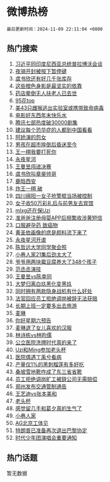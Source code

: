 # 微博热榜

`最后更新时间：2024-11-09 22:11:04 +0800`

## 热门搜索

1. [习近平同印度尼西亚总统普拉博沃会谈](https://m.weibo.cn/search?containerid=100103type%3D1%26t%3D10%26q%3D%23%E4%B9%A0%E8%BF%91%E5%B9%B3%E5%90%8C%E5%8D%B0%E5%BA%A6%E5%B0%BC%E8%A5%BF%E4%BA%9A%E6%80%BB%E7%BB%9F%E6%99%AE%E6%8B%89%E5%8D%9A%E6%B2%83%E4%BC%9A%E8%B0%88%23&stream_entry_id=51&isnewpage=1&extparam=seat%3D1%26cate%3D10103%26pos%3D0%26filter_type%3Drealtimehot%26stream_entry_id%3D51%26c_type%3D51%26dgr%3D0%26q%3D%2523%25E4%25B9%25A0%25E8%25BF%2591%25E5%25B9%25B3%25E5%2590%258C%25E5%258D%25B0%25E5%25BA%25A6%25E5%25B0%25BC%25E8%25A5%25BF%25E4%25BA%259A%25E6%2580%25BB%25E7%25BB%259F%25E6%2599%25AE%25E6%258B%2589%25E5%258D%259A%25E6%25B2%2583%25E4%25BC%259A%25E8%25B0%2588%2523%26display_time%3D1731161463%26pre_seqid%3D1731161463562063720776)
1. [夜骑开封被按下暂停键](https://m.weibo.cn/search?containerid=100103type%3D1%26t%3D10%26q%3D%23%E5%A4%9C%E9%AA%91%E5%BC%80%E5%B0%81%E8%A2%AB%E6%8C%89%E4%B8%8B%E6%9A%82%E5%81%9C%E9%94%AE%23&stream_entry_id=31&isnewpage=1&extparam=seat%3D1%26realpos%3D1%26filter_type%3Drealtimehot%26flag%3D1%26lcate%3D5001%26c_type%3D31%26cate%3D5001%26q%3D%2523%25E5%25A4%259C%25E9%25AA%2591%25E5%25BC%2580%25E5%25B0%2581%25E8%25A2%25AB%25E6%258C%2589%25E4%25B8%258B%25E6%259A%2582%25E5%2581%259C%25E9%2594%25AE%2523%26stream_entry_id%3D31%26band_rank%3D1%26dgr%3D0%26pos%3D0%26display_time%3D1731161463%26pre_seqid%3D1731161463562063720776)
1. [虞书欣还有好几千张库存](https://m.weibo.cn/search?containerid=100103type%3D1%26t%3D10%26q%3D%23%E8%99%9E%E4%B9%A6%E6%AC%A3%E8%BF%98%E6%9C%89%E5%A5%BD%E5%87%A0%E5%8D%83%E5%BC%A0%E5%BA%93%E5%AD%98%23&stream_entry_id=31&isnewpage=1&extparam=seat%3D1%26realpos%3D2%26filter_type%3Drealtimehot%26flag%3D1%26lcate%3D5001%26c_type%3D31%26cate%3D5001%26q%3D%2523%25E8%2599%259E%25E4%25B9%25A6%25E6%25AC%25A3%25E8%25BF%2598%25E6%259C%2589%25E5%25A5%25BD%25E5%2587%25A0%25E5%258D%2583%25E5%25BC%25A0%25E5%25BA%2593%25E5%25AD%2598%2523%26stream_entry_id%3D31%26band_rank%3D2%26dgr%3D0%26pos%3D1%26display_time%3D1731161463%26pre_seqid%3D1731161463562063720776)
1. [这些橙色身影是最坚实的依靠](https://m.weibo.cn/search?containerid=100103type%3D1%26t%3D10%26q%3D%23%E8%BF%99%E4%BA%9B%E6%A9%99%E8%89%B2%E8%BA%AB%E5%BD%B1%E6%98%AF%E6%9C%80%E5%9D%9A%E5%AE%9E%E7%9A%84%E4%BE%9D%E9%9D%A0%23&stream_entry_id=31&isnewpage=1&extparam=seat%3D1%26realpos%3D3%26filter_type%3Drealtimehot%26flag%3D32768%26lcate%3D5001%26c_type%3D31%26cate%3D5001%26q%3D%2523%25E8%25BF%2599%25E4%25BA%259B%25E6%25A9%2599%25E8%2589%25B2%25E8%25BA%25AB%25E5%25BD%25B1%25E6%2598%25AF%25E6%259C%2580%25E5%259D%259A%25E5%25AE%259E%25E7%259A%2584%25E4%25BE%259D%25E9%259D%25A0%2523%26stream_entry_id%3D31%26band_rank%3D3%26dgr%3D0%26pos%3D2%26display_time%3D1731161463%26pre_seqid%3D1731161463562063720776)
1. [药店晕倒无人扶老人已去世](https://m.weibo.cn/search?containerid=100103type%3D1%26t%3D10%26q%3D%23%E8%8D%AF%E5%BA%97%E6%99%95%E5%80%92%E6%97%A0%E4%BA%BA%E6%89%B6%E8%80%81%E4%BA%BA%E5%B7%B2%E5%8E%BB%E4%B8%96%23&stream_entry_id=31&isnewpage=1&extparam=seat%3D1%26realpos%3D4%26filter_type%3Drealtimehot%26flag%3D2%26lcate%3D5001%26c_type%3D31%26cate%3D5001%26q%3D%2523%25E8%258D%25AF%25E5%25BA%2597%25E6%2599%2595%25E5%2580%2592%25E6%2597%25A0%25E4%25BA%25BA%25E6%2589%25B6%25E8%2580%2581%25E4%25BA%25BA%25E5%25B7%25B2%25E5%258E%25BB%25E4%25B8%2596%2523%26stream_entry_id%3D31%26band_rank%3D4%26dgr%3D0%26pos%3D3%26display_time%3D1731161463%26pre_seqid%3D1731161463562063720776)
1. [95花top](https://m.weibo.cn/search?containerid=100103type%3D1%26t%3D10%26q%3D95%E8%8A%B1top&stream_entry_id=31&isnewpage=1&extparam=seat%3D1%26realpos%3D5%26filter_type%3Drealtimehot%26flag%3D1%26lcate%3D5001%26c_type%3D31%26cate%3D5001%26q%3D95%25E8%258A%25B1top%26stream_entry_id%3D31%26band_rank%3D5%26dgr%3D0%26pos%3D4%26display_time%3D1731161463%26pre_seqid%3D1731161463562063720776)
1. [美43只雌猴逃出实验室或携带致命病毒](https://m.weibo.cn/search?containerid=100103type%3D1%26t%3D10%26q%3D%23%E7%BE%8E43%E5%8F%AA%E9%9B%8C%E7%8C%B4%E9%80%83%E5%87%BA%E5%AE%9E%E9%AA%8C%E5%AE%A4%E6%88%96%E6%90%BA%E5%B8%A6%E8%87%B4%E5%91%BD%E7%97%85%E6%AF%92%23&stream_entry_id=31&isnewpage=1&extparam=seat%3D1%26realpos%3D6%26filter_type%3Drealtimehot%26flag%3D2%26lcate%3D5001%26c_type%3D31%26cate%3D5001%26q%3D%2523%25E7%25BE%258E43%25E5%258F%25AA%25E9%259B%258C%25E7%258C%25B4%25E9%2580%2583%25E5%2587%25BA%25E5%25AE%259E%25E9%25AA%258C%25E5%25AE%25A4%25E6%2588%2596%25E6%2590%25BA%25E5%25B8%25A6%25E8%2587%25B4%25E5%2591%25BD%25E7%2597%2585%25E6%25AF%2592%2523%26stream_entry_id%3D31%26band_rank%3D6%26dgr%3D0%26pos%3D5%26display_time%3D1731161463%26pre_seqid%3D1731161463562063720776)
1. [电影好东西年末快乐水](https://m.weibo.cn/search?containerid=100103type%3D1%26t%3D10%26q%3D%23%E7%94%B5%E5%BD%B1%E5%A5%BD%E4%B8%9C%E8%A5%BF%E5%B9%B4%E6%9C%AB%E5%BF%AB%E4%B9%90%E6%B0%B4%23&stream_entry_id=31&isnewpage=1&extparam=seat%3D1%26adid%3D263360%26pos%3D6%26filter_type%3Drealtimehot%26c_type%3D31%26cate%3D5001%26topic_ad%3D1%26is_ad_pos%3D1%26q%3D%2523%25E7%2594%25B5%25E5%25BD%25B1%25E5%25A5%25BD%25E4%25B8%259C%25E8%25A5%25BF%25E5%25B9%25B4%25E6%259C%25AB%25E5%25BF%25AB%25E4%25B9%2590%25E6%25B0%25B4%2523%26stream_entry_id%3D31%26band_rank%3D7%26dgr%3D0%26lcate%3D5001%26display_time%3D1731161463%26pre_seqid%3D1731161463562063720776)
1. [腾讯七部热度破30000剧集](https://m.weibo.cn/search?containerid=100103type%3D1%26t%3D10%26q%3D%23%E8%85%BE%E8%AE%AF%E4%B8%83%E9%83%A8%E7%83%AD%E5%BA%A6%E7%A0%B430000%E5%89%A7%E9%9B%86%23&stream_entry_id=31&isnewpage=1&extparam=seat%3D1%26realpos%3D7%26filter_type%3Drealtimehot%26flag%3D1%26lcate%3D5001%26c_type%3D31%26cate%3D5001%26q%3D%2523%25E8%2585%25BE%25E8%25AE%25AF%25E4%25B8%2583%25E9%2583%25A8%25E7%2583%25AD%25E5%25BA%25A6%25E7%25A0%25B430000%25E5%2589%25A7%25E9%259B%2586%2523%26stream_entry_id%3D31%26band_rank%3D7%26dgr%3D0%26pos%3D7%26display_time%3D1731161463%26pre_seqid%3D1731161463562063720776)
1. [建议每个恐华症的人都到中国看看](https://m.weibo.cn/search?containerid=100103type%3D1%26t%3D10%26q%3D%23%E5%BB%BA%E8%AE%AE%E6%AF%8F%E4%B8%AA%E6%81%90%E5%8D%8E%E7%97%87%E7%9A%84%E4%BA%BA%E9%83%BD%E5%88%B0%E4%B8%AD%E5%9B%BD%E7%9C%8B%E7%9C%8B%23&stream_entry_id=31&isnewpage=1&extparam=seat%3D1%26realpos%3D8%26filter_type%3Drealtimehot%26flag%3D1%26lcate%3D5001%26c_type%3D31%26cate%3D5001%26q%3D%2523%25E5%25BB%25BA%25E8%25AE%25AE%25E6%25AF%258F%25E4%25B8%25AA%25E6%2581%2590%25E5%258D%258E%25E7%2597%2587%25E7%259A%2584%25E4%25BA%25BA%25E9%2583%25BD%25E5%2588%25B0%25E4%25B8%25AD%25E5%259B%25BD%25E7%259C%258B%25E7%259C%258B%2523%26stream_entry_id%3D31%26band_rank%3D8%26dgr%3D0%26pos%3D8%26display_time%3D1731161463%26pre_seqid%3D1731161463562063720776)
1. [阿娇演的怨女](https://m.weibo.cn/search?containerid=100103type%3D1%26t%3D10%26q%3D%23%E9%98%BF%E5%A8%87%E6%BC%94%E7%9A%84%E6%80%A8%E5%A5%B3%23&stream_entry_id=31&isnewpage=1&extparam=seat%3D1%26realpos%3D9%26filter_type%3Drealtimehot%26flag%3D1%26lcate%3D5001%26c_type%3D31%26cate%3D5001%26q%3D%2523%25E9%2598%25BF%25E5%25A8%2587%25E6%25BC%2594%25E7%259A%2584%25E6%2580%25A8%25E5%25A5%25B3%2523%26stream_entry_id%3D31%26band_rank%3D9%26dgr%3D0%26pos%3D9%26display_time%3D1731161463%26pre_seqid%3D1731161463562063720776)
1. [男孩在超市摔倒后昏迷至今](https://m.weibo.cn/search?containerid=100103type%3D1%26t%3D10%26q%3D%23%E7%94%B7%E5%AD%A9%E5%9C%A8%E8%B6%85%E5%B8%82%E6%91%94%E5%80%92%E5%90%8E%E6%98%8F%E8%BF%B7%E8%87%B3%E4%BB%8A%23&stream_entry_id=31&isnewpage=1&extparam=seat%3D1%26realpos%3D10%26filter_type%3Drealtimehot%26flag%3D1%26lcate%3D5001%26c_type%3D31%26cate%3D5001%26q%3D%2523%25E7%2594%25B7%25E5%25AD%25A9%25E5%259C%25A8%25E8%25B6%2585%25E5%25B8%2582%25E6%2591%2594%25E5%2580%2592%25E5%2590%258E%25E6%2598%258F%25E8%25BF%25B7%25E8%2587%25B3%25E4%25BB%258A%2523%26stream_entry_id%3D31%26band_rank%3D10%26dgr%3D0%26pos%3D10%26display_time%3D1731161463%26pre_seqid%3D1731161463562063720776)
1. [王一栩我要打死你](https://m.weibo.cn/search?containerid=100103type%3D1%26t%3D10%26q%3D%E7%8E%8B%E4%B8%80%E6%A0%A9%E6%88%91%E8%A6%81%E6%89%93%E6%AD%BB%E4%BD%A0&stream_entry_id=31&isnewpage=1&extparam=seat%3D1%26realpos%3D11%26filter_type%3Drealtimehot%26flag%3D0%26lcate%3D5001%26c_type%3D31%26cate%3D5001%26q%3D%25E7%258E%258B%25E4%25B8%2580%25E6%25A0%25A9%25E6%2588%2591%25E8%25A6%2581%25E6%2589%2593%25E6%25AD%25BB%25E4%25BD%25A0%26stream_entry_id%3D31%26band_rank%3D11%26dgr%3D0%26pos%3D11%26display_time%3D1731161463%26pre_seqid%3D1731161463562063720776)
1. [永夜星河](https://m.weibo.cn/search?containerid=100103type%3D1%26t%3D10%26q%3D%E6%B0%B8%E5%A4%9C%E6%98%9F%E6%B2%B3&stream_entry_id=31&isnewpage=1&extparam=seat%3D1%26realpos%3D12%26filter_type%3Drealtimehot%26flag%3D0%26lcate%3D5001%26c_type%3D31%26cate%3D5001%26q%3D%25E6%25B0%25B8%25E5%25A4%259C%25E6%2598%259F%25E6%25B2%25B3%26stream_entry_id%3D31%26band_rank%3D12%26dgr%3D0%26pos%3D12%26display_time%3D1731161463%26pre_seqid%3D1731161463562063720776)
1. [王曼昱闯进决赛](https://m.weibo.cn/search?containerid=100103type%3D1%26t%3D10%26q%3D%23%E7%8E%8B%E6%9B%BC%E6%98%B1%E9%97%AF%E8%BF%9B%E5%86%B3%E8%B5%9B%23&stream_entry_id=31&isnewpage=1&extparam=seat%3D1%26realpos%3D13%26filter_type%3Drealtimehot%26flag%3D1%26lcate%3D5001%26c_type%3D31%26cate%3D5001%26q%3D%2523%25E7%258E%258B%25E6%259B%25BC%25E6%2598%25B1%25E9%2597%25AF%25E8%25BF%259B%25E5%2586%25B3%25E8%25B5%259B%2523%26stream_entry_id%3D31%26band_rank%3D13%26dgr%3D0%26pos%3D13%26display_time%3D1731161463%26pre_seqid%3D1731161463562063720776)
1. [虞书欣叫章昊帅哥](https://m.weibo.cn/search?containerid=100103type%3D1%26t%3D10%26q%3D%23%E8%99%9E%E4%B9%A6%E6%AC%A3%E5%8F%AB%E7%AB%A0%E6%98%8A%E5%B8%85%E5%93%A5%23&stream_entry_id=31&isnewpage=1&extparam=seat%3D1%26realpos%3D14%26filter_type%3Drealtimehot%26flag%3D1%26lcate%3D5001%26c_type%3D31%26cate%3D5001%26q%3D%2523%25E8%2599%259E%25E4%25B9%25A6%25E6%25AC%25A3%25E5%258F%25AB%25E7%25AB%25A0%25E6%2598%258A%25E5%25B8%2585%25E5%2593%25A5%2523%26stream_entry_id%3D31%26band_rank%3D14%26dgr%3D0%26pos%3D14%26display_time%3D1731161463%26pre_seqid%3D1731161463562063720776)
1. [鹿晗西安](https://m.weibo.cn/search?containerid=100103type%3D1%26t%3D10%26q%3D%E9%B9%BF%E6%99%97%E8%A5%BF%E5%AE%89&stream_entry_id=31&isnewpage=1&extparam=seat%3D1%26realpos%3D15%26filter_type%3Drealtimehot%26flag%3D1%26lcate%3D5001%26c_type%3D31%26cate%3D5001%26q%3D%25E9%25B9%25BF%25E6%2599%2597%25E8%25A5%25BF%25E5%25AE%2589%26stream_entry_id%3D31%26band_rank%3D15%26dgr%3D0%26pos%3D15%26display_time%3D1731161463%26pre_seqid%3D1731161463562063720776)
1. [炸王一栩 破](https://m.weibo.cn/search?containerid=100103type%3D1%26t%3D10%26q%3D%E7%82%B8%E7%8E%8B%E4%B8%80%E6%A0%A9+%E7%A0%B4&stream_entry_id=31&isnewpage=1&extparam=seat%3D1%26realpos%3D16%26filter_type%3Drealtimehot%26flag%3D1%26lcate%3D5001%26c_type%3D31%26cate%3D5001%26q%3D%25E7%2582%25B8%25E7%258E%258B%25E4%25B8%2580%25E6%25A0%25A9%2520%25E7%25A0%25B4%26stream_entry_id%3D31%26band_rank%3D16%26dgr%3D0%26pos%3D16%26display_time%3D1731161463%26pre_seqid%3D1731161463562063720776)
1. [四川绵阳一女子抢警棍当场被控制](https://m.weibo.cn/search?containerid=100103type%3D1%26t%3D10%26q%3D%23%E5%9B%9B%E5%B7%9D%E7%BB%B5%E9%98%B3%E4%B8%80%E5%A5%B3%E5%AD%90%E6%8A%A2%E8%AD%A6%E6%A3%8D%E5%BD%93%E5%9C%BA%E8%A2%AB%E6%8E%A7%E5%88%B6%23&stream_entry_id=31&isnewpage=1&extparam=seat%3D1%26realpos%3D17%26filter_type%3Drealtimehot%26flag%3D0%26lcate%3D5001%26c_type%3D31%26cate%3D5001%26q%3D%2523%25E5%259B%259B%25E5%25B7%259D%25E7%25BB%25B5%25E9%2598%25B3%25E4%25B8%2580%25E5%25A5%25B3%25E5%25AD%2590%25E6%258A%25A2%25E8%25AD%25A6%25E6%25A3%258D%25E5%25BD%2593%25E5%259C%25BA%25E8%25A2%25AB%25E6%258E%25A7%25E5%2588%25B6%2523%26stream_entry_id%3D31%26band_rank%3D17%26dgr%3D0%26pos%3D17%26display_time%3D1731161463%26pre_seqid%3D1731161463562063720776)
1. [女子收50万彩礼后与前男友去宾馆](https://m.weibo.cn/search?containerid=100103type%3D1%26t%3D10%26q%3D%23%E5%A5%B3%E5%AD%90%E6%94%B650%E4%B8%87%E5%BD%A9%E7%A4%BC%E5%90%8E%E4%B8%8E%E5%89%8D%E7%94%B7%E5%8F%8B%E5%8E%BB%E5%AE%BE%E9%A6%86%23&stream_entry_id=31&isnewpage=1&extparam=seat%3D1%26realpos%3D18%26filter_type%3Drealtimehot%26flag%3D0%26lcate%3D5001%26c_type%3D31%26cate%3D5001%26q%3D%2523%25E5%25A5%25B3%25E5%25AD%2590%25E6%2594%25B650%25E4%25B8%2587%25E5%25BD%25A9%25E7%25A4%25BC%25E5%2590%258E%25E4%25B8%258E%25E5%2589%258D%25E7%2594%25B7%25E5%258F%258B%25E5%258E%25BB%25E5%25AE%25BE%25E9%25A6%2586%2523%26stream_entry_id%3D31%26band_rank%3D18%26dgr%3D0%26pos%3D18%26display_time%3D1731161463%26pre_seqid%3D1731161463562063720776)
1. [mlxg还在保Uzi](https://m.weibo.cn/search?containerid=100103type%3D1%26t%3D10%26q%3D%23mlxg%E8%BF%98%E5%9C%A8%E4%BF%9DUzi%23&stream_entry_id=31&isnewpage=1&extparam=seat%3D1%26realpos%3D19%26filter_type%3Drealtimehot%26flag%3D1%26lcate%3D5001%26c_type%3D31%26cate%3D5001%26q%3D%2523mlxg%25E8%25BF%2598%25E5%259C%25A8%25E4%25BF%259DUzi%2523%26stream_entry_id%3D31%26band_rank%3D19%26dgr%3D0%26pos%3D19%26display_time%3D1731161463%26pre_seqid%3D1731161463562063720776)
1. [准爸爸注册母婴APP后频繁收涉黄短信](https://m.weibo.cn/search?containerid=100103type%3D1%26t%3D10%26q%3D%23%E5%87%86%E7%88%B8%E7%88%B8%E6%B3%A8%E5%86%8C%E6%AF%8D%E5%A9%B4APP%E5%90%8E%E9%A2%91%E7%B9%81%E6%94%B6%E6%B6%89%E9%BB%84%E7%9F%AD%E4%BF%A1%23&stream_entry_id=31&isnewpage=1&extparam=seat%3D1%26realpos%3D20%26filter_type%3Drealtimehot%26flag%3D1%26lcate%3D5001%26c_type%3D31%26cate%3D5001%26q%3D%2523%25E5%2587%2586%25E7%2588%25B8%25E7%2588%25B8%25E6%25B3%25A8%25E5%2586%258C%25E6%25AF%258D%25E5%25A9%25B4APP%25E5%2590%258E%25E9%25A2%2591%25E7%25B9%2581%25E6%2594%25B6%25E6%25B6%2589%25E9%25BB%2584%25E7%259F%25AD%25E4%25BF%25A1%2523%26stream_entry_id%3D31%26band_rank%3D20%26dgr%3D0%26pos%3D20%26display_time%3D1731161463%26pre_seqid%3D1731161463562063720776)
1. [口服避孕药 致癌物](https://m.weibo.cn/search?containerid=100103type%3D1%26t%3D10%26q%3D%E5%8F%A3%E6%9C%8D%E9%81%BF%E5%AD%95%E8%8D%AF+%E8%87%B4%E7%99%8C%E7%89%A9&stream_entry_id=31&isnewpage=1&extparam=seat%3D1%26realpos%3D21%26filter_type%3Drealtimehot%26flag%3D1%26lcate%3D5001%26c_type%3D31%26cate%3D5001%26q%3D%25E5%258F%25A3%25E6%259C%258D%25E9%2581%25BF%25E5%25AD%2595%25E8%258D%25AF%2520%25E8%2587%25B4%25E7%2599%258C%25E7%2589%25A9%26stream_entry_id%3D31%26band_rank%3D21%26dgr%3D0%26pos%3D21%26display_time%3D1731161463%26pre_seqid%3D1731161463562063720776)
1. [黄圣依画像的痣是颜料流下来了](https://m.weibo.cn/search?containerid=100103type%3D1%26t%3D10%26q%3D%23%E9%BB%84%E5%9C%A3%E4%BE%9D%E7%94%BB%E5%83%8F%E7%9A%84%E7%97%A3%E6%98%AF%E9%A2%9C%E6%96%99%E6%B5%81%E4%B8%8B%E6%9D%A5%E4%BA%86%23&stream_entry_id=31&isnewpage=1&extparam=seat%3D1%26realpos%3D22%26filter_type%3Drealtimehot%26flag%3D2%26lcate%3D5001%26c_type%3D31%26cate%3D5001%26q%3D%2523%25E9%25BB%2584%25E5%259C%25A3%25E4%25BE%259D%25E7%2594%25BB%25E5%2583%258F%25E7%259A%2584%25E7%2597%25A3%25E6%2598%25AF%25E9%25A2%259C%25E6%2596%2599%25E6%25B5%2581%25E4%25B8%258B%25E6%259D%25A5%25E4%25BA%2586%2523%26stream_entry_id%3D31%26band_rank%3D22%26dgr%3D0%26pos%3D22%26display_time%3D1731161463%26pre_seqid%3D1731161463562063720776)
1. [永夜星河开虐](https://m.weibo.cn/search?containerid=100103type%3D1%26t%3D10%26q%3D%E6%B0%B8%E5%A4%9C%E6%98%9F%E6%B2%B3%E5%BC%80%E8%99%90&stream_entry_id=31&isnewpage=1&extparam=seat%3D1%26realpos%3D23%26filter_type%3Drealtimehot%26flag%3D0%26lcate%3D5001%26c_type%3D31%26cate%3D5001%26q%3D%25E6%25B0%25B8%25E5%25A4%259C%25E6%2598%259F%25E6%25B2%25B3%25E5%25BC%2580%25E8%2599%2590%26stream_entry_id%3D31%26band_rank%3D23%26dgr%3D0%26pos%3D23%26display_time%3D1731161463%26pre_seqid%3D1731161463562063720776)
1. [陈哲远大学同学聚会照](https://m.weibo.cn/search?containerid=100103type%3D1%26t%3D10%26q%3D%23%E9%99%88%E5%93%B2%E8%BF%9C%E5%A4%A7%E5%AD%A6%E5%90%8C%E5%AD%A6%E8%81%9A%E4%BC%9A%E7%85%A7%23&stream_entry_id=31&isnewpage=1&extparam=seat%3D1%26realpos%3D24%26filter_type%3Drealtimehot%26flag%3D0%26lcate%3D5001%26c_type%3D31%26cate%3D5001%26q%3D%2523%25E9%2599%2588%25E5%2593%25B2%25E8%25BF%259C%25E5%25A4%25A7%25E5%25AD%25A6%25E5%2590%258C%25E5%25AD%25A6%25E8%2581%259A%25E4%25BC%259A%25E7%2585%25A7%2523%26stream_entry_id%3D31%26band_rank%3D24%26dgr%3D0%26pos%3D24%26display_time%3D1731161463%26pre_seqid%3D1731161463562063720776)
1. [小巷人家21集后劲太大了](https://m.weibo.cn/search?containerid=100103type%3D1%26t%3D10%26q%3D%E5%B0%8F%E5%B7%B7%E4%BA%BA%E5%AE%B621%E9%9B%86%E5%90%8E%E5%8A%B2%E5%A4%AA%E5%A4%A7%E4%BA%86&stream_entry_id=31&isnewpage=1&extparam=seat%3D1%26realpos%3D25%26filter_type%3Drealtimehot%26flag%3D0%26lcate%3D5001%26c_type%3D31%26cate%3D5001%26q%3D%25E5%25B0%258F%25E5%25B7%25B7%25E4%25BA%25BA%25E5%25AE%25B621%25E9%259B%2586%25E5%2590%258E%25E5%258A%25B2%25E5%25A4%25AA%25E5%25A4%25A7%25E4%25BA%2586%26stream_entry_id%3D31%26band_rank%3D25%26dgr%3D0%26pos%3D25%26display_time%3D1731161463%26pre_seqid%3D1731161463562063720776)
1. [爷爷用两块霉豆腐养大了348个孩子](https://m.weibo.cn/search?containerid=100103type%3D1%26t%3D10%26q%3D%E7%88%B7%E7%88%B7%E7%94%A8%E4%B8%A4%E5%9D%97%E9%9C%89%E8%B1%86%E8%85%90%E5%85%BB%E5%A4%A7%E4%BA%86348%E4%B8%AA%E5%AD%A9%E5%AD%90&stream_entry_id=31&isnewpage=1&extparam=seat%3D1%26realpos%3D26%26filter_type%3Drealtimehot%26flag%3D1%26lcate%3D5001%26c_type%3D31%26cate%3D5001%26q%3D%25E7%2588%25B7%25E7%2588%25B7%25E7%2594%25A8%25E4%25B8%25A4%25E5%259D%2597%25E9%259C%2589%25E8%25B1%2586%25E8%2585%2590%25E5%2585%25BB%25E5%25A4%25A7%25E4%25BA%2586348%25E4%25B8%25AA%25E5%25AD%25A9%25E5%25AD%2590%26stream_entry_id%3D31%26band_rank%3D26%26dgr%3D0%26pos%3D26%26display_time%3D1731161463%26pre_seqid%3D1731161463562063720776)
1. [范丞丞演技](https://m.weibo.cn/search?containerid=100103type%3D1%26t%3D10%26q%3D%23%E8%8C%83%E4%B8%9E%E4%B8%9E%E6%BC%94%E6%8A%80%23&stream_entry_id=31&isnewpage=1&extparam=seat%3D1%26realpos%3D27%26filter_type%3Drealtimehot%26flag%3D1%26lcate%3D5001%26c_type%3D31%26cate%3D5001%26q%3D%2523%25E8%258C%2583%25E4%25B8%259E%25E4%25B8%259E%25E6%25BC%2594%25E6%258A%2580%2523%26stream_entry_id%3D31%26band_rank%3D27%26dgr%3D0%26pos%3D27%26display_time%3D1731161463%26pre_seqid%3D1731161463562063720776)
1. [王曼昱vs陈幸同](https://m.weibo.cn/search?containerid=100103type%3D1%26t%3D10%26q%3D%23%E7%8E%8B%E6%9B%BC%E6%98%B1vs%E9%99%88%E5%B9%B8%E5%90%8C%23&stream_entry_id=31&isnewpage=1&extparam=seat%3D1%26realpos%3D28%26filter_type%3Drealtimehot%26flag%3D0%26lcate%3D5001%26c_type%3D31%26cate%3D5001%26q%3D%2523%25E7%258E%258B%25E6%259B%25BC%25E6%2598%25B1vs%25E9%2599%2588%25E5%25B9%25B8%25E5%2590%258C%2523%26stream_entry_id%3D31%26band_rank%3D28%26dgr%3D0%26pos%3D28%26display_time%3D1731161463%26pre_seqid%3D1731161463562063720776)
1. [大梦归离白玖黑化变黑玖](https://m.weibo.cn/search?containerid=100103type%3D1%26t%3D10%26q%3D%E5%A4%A7%E6%A2%A6%E5%BD%92%E7%A6%BB%E7%99%BD%E7%8E%96%E9%BB%91%E5%8C%96%E5%8F%98%E9%BB%91%E7%8E%96&stream_entry_id=31&isnewpage=1&extparam=seat%3D1%26realpos%3D29%26filter_type%3Drealtimehot%26flag%3D1%26lcate%3D5001%26c_type%3D31%26cate%3D5001%26q%3D%25E5%25A4%25A7%25E6%25A2%25A6%25E5%25BD%2592%25E7%25A6%25BB%25E7%2599%25BD%25E7%258E%2596%25E9%25BB%2591%25E5%258C%2596%25E5%258F%2598%25E9%25BB%2591%25E7%258E%2596%26stream_entry_id%3D31%26band_rank%3D29%26dgr%3D0%26pos%3D29%26display_time%3D1731161463%26pre_seqid%3D1731161463562063720776)
1. [同时拥有两款隐身战机有什么好处](https://m.weibo.cn/search?containerid=100103type%3D1%26t%3D10%26q%3D%23%E5%90%8C%E6%97%B6%E6%8B%A5%E6%9C%89%E4%B8%A4%E6%AC%BE%E9%9A%90%E8%BA%AB%E6%88%98%E6%9C%BA%E6%9C%89%E4%BB%80%E4%B9%88%E5%A5%BD%E5%A4%84%23&stream_entry_id=31&isnewpage=1&extparam=seat%3D1%26realpos%3D30%26filter_type%3Drealtimehot%26flag%3D1%26lcate%3D5001%26c_type%3D31%26cate%3D5001%26q%3D%2523%25E5%2590%258C%25E6%2597%25B6%25E6%258B%25A5%25E6%259C%2589%25E4%25B8%25A4%25E6%25AC%25BE%25E9%259A%2590%25E8%25BA%25AB%25E6%2588%2598%25E6%259C%25BA%25E6%259C%2589%25E4%25BB%2580%25E4%25B9%2588%25E5%25A5%25BD%25E5%25A4%2584%2523%26stream_entry_id%3D31%26band_rank%3D30%26dgr%3D0%26pos%3D30%26display_time%3D1731161463%26pre_seqid%3D1731161463562063720776)
1. [法官回应员工拒绝调岗被辞无法获赔](https://m.weibo.cn/search?containerid=100103type%3D1%26t%3D10%26q%3D%23%E6%B3%95%E5%AE%98%E5%9B%9E%E5%BA%94%E5%91%98%E5%B7%A5%E6%8B%92%E7%BB%9D%E8%B0%83%E5%B2%97%E8%A2%AB%E8%BE%9E%E6%97%A0%E6%B3%95%E8%8E%B7%E8%B5%94%23&stream_entry_id=31&isnewpage=1&extparam=seat%3D1%26realpos%3D31%26filter_type%3Drealtimehot%26flag%3D1%26lcate%3D5001%26c_type%3D31%26cate%3D5001%26q%3D%2523%25E6%25B3%2595%25E5%25AE%2598%25E5%259B%259E%25E5%25BA%2594%25E5%2591%2598%25E5%25B7%25A5%25E6%258B%2592%25E7%25BB%259D%25E8%25B0%2583%25E5%25B2%2597%25E8%25A2%25AB%25E8%25BE%259E%25E6%2597%25A0%25E6%25B3%2595%25E8%258E%25B7%25E8%25B5%2594%2523%26stream_entry_id%3D31%26band_rank%3D31%26dgr%3D0%26pos%3D31%26display_time%3D1731161463%26pre_seqid%3D1731161463562063720776)
1. [长期上班一定要多出去旅游](https://m.weibo.cn/search?containerid=100103type%3D1%26t%3D10%26q%3D%23%E9%95%BF%E6%9C%9F%E4%B8%8A%E7%8F%AD%E4%B8%80%E5%AE%9A%E8%A6%81%E5%A4%9A%E5%87%BA%E5%8E%BB%E6%97%85%E6%B8%B8%23&stream_entry_id=31&isnewpage=1&extparam=seat%3D1%26realpos%3D32%26filter_type%3Drealtimehot%26flag%3D1%26lcate%3D5001%26c_type%3D31%26cate%3D5001%26q%3D%2523%25E9%2595%25BF%25E6%259C%259F%25E4%25B8%258A%25E7%258F%25AD%25E4%25B8%2580%25E5%25AE%259A%25E8%25A6%2581%25E5%25A4%259A%25E5%2587%25BA%25E5%258E%25BB%25E6%2597%2585%25E6%25B8%25B8%2523%26stream_entry_id%3D31%26band_rank%3D32%26dgr%3D0%26pos%3D32%26display_time%3D1731161463%26pre_seqid%3D1731161463562063720776)
1. [麦琳](https://m.weibo.cn/search?containerid=100103type%3D1%26t%3D10%26q%3D%E9%BA%A6%E7%90%B3&stream_entry_id=31&isnewpage=1&extparam=seat%3D1%26realpos%3D33%26filter_type%3Drealtimehot%26flag%3D1%26lcate%3D5001%26c_type%3D31%26cate%3D5001%26q%3D%25E9%25BA%25A6%25E7%2590%25B3%26stream_entry_id%3D31%26band_rank%3D33%26dgr%3D0%26pos%3D33%26display_time%3D1731161463%26pre_seqid%3D1731161463562063720776)
1. [你好星期六预告](https://m.weibo.cn/search?containerid=100103type%3D1%26t%3D10%26q%3D%E4%BD%A0%E5%A5%BD%E6%98%9F%E6%9C%9F%E5%85%AD%E9%A2%84%E5%91%8A&stream_entry_id=31&isnewpage=1&extparam=seat%3D1%26realpos%3D34%26filter_type%3Drealtimehot%26flag%3D1%26lcate%3D5001%26c_type%3D31%26cate%3D5001%26q%3D%25E4%25BD%25A0%25E5%25A5%25BD%25E6%2598%259F%25E6%259C%259F%25E5%2585%25AD%25E9%25A2%2584%25E5%2591%258A%26stream_entry_id%3D31%26band_rank%3D34%26dgr%3D0%26pos%3D34%26display_time%3D1731161463%26pre_seqid%3D1731161463562063720776)
1. [麦琳退了女儿喜欢的汉服](https://m.weibo.cn/search?containerid=100103type%3D1%26t%3D10%26q%3D%23%E9%BA%A6%E7%90%B3%E9%80%80%E4%BA%86%E5%A5%B3%E5%84%BF%E5%96%9C%E6%AC%A2%E7%9A%84%E6%B1%89%E6%9C%8D%23&stream_entry_id=31&isnewpage=1&extparam=seat%3D1%26realpos%3D35%26filter_type%3Drealtimehot%26flag%3D0%26lcate%3D5001%26c_type%3D31%26cate%3D5001%26q%3D%2523%25E9%25BA%25A6%25E7%2590%25B3%25E9%2580%2580%25E4%25BA%2586%25E5%25A5%25B3%25E5%2584%25BF%25E5%2596%259C%25E6%25AC%25A2%25E7%259A%2584%25E6%25B1%2589%25E6%259C%258D%2523%26stream_entry_id%3D31%26band_rank%3D35%26dgr%3D0%26pos%3D35%26display_time%3D1731161463%26pre_seqid%3D1731161463562063720776)
1. [林诗栋vs林昀儒](https://m.weibo.cn/search?containerid=100103type%3D1%26t%3D10%26q%3D%23%E6%9E%97%E8%AF%97%E6%A0%8Bvs%E6%9E%97%E6%98%80%E5%84%92%23&stream_entry_id=31&isnewpage=1&extparam=seat%3D1%26realpos%3D36%26filter_type%3Drealtimehot%26flag%3D1%26lcate%3D5001%26c_type%3D31%26cate%3D5001%26q%3D%2523%25E6%259E%2597%25E8%25AF%2597%25E6%25A0%258Bvs%25E6%259E%2597%25E6%2598%2580%25E5%2584%2592%2523%26stream_entry_id%3D31%26band_rank%3D36%26dgr%3D0%26pos%3D36%26display_time%3D1731161463%26pre_seqid%3D1731161463562063720776)
1. [公立医院洗牌时代真的来了](https://m.weibo.cn/search?containerid=100103type%3D1%26t%3D10%26q%3D%23%E5%85%AC%E7%AB%8B%E5%8C%BB%E9%99%A2%E6%B4%97%E7%89%8C%E6%97%B6%E4%BB%A3%E7%9C%9F%E7%9A%84%E6%9D%A5%E4%BA%86%23&stream_entry_id=31&isnewpage=1&extparam=seat%3D1%26realpos%3D37%26filter_type%3Drealtimehot%26flag%3D1%26lcate%3D5001%26c_type%3D31%26cate%3D5001%26q%3D%2523%25E5%2585%25AC%25E7%25AB%258B%25E5%258C%25BB%25E9%2599%25A2%25E6%25B4%2597%25E7%2589%258C%25E6%2597%25B6%25E4%25BB%25A3%25E7%259C%259F%25E7%259A%2584%25E6%259D%25A5%25E4%25BA%2586%2523%26stream_entry_id%3D31%26band_rank%3D37%26dgr%3D0%26pos%3D37%26display_time%3D1731161463%26pre_seqid%3D1731161463562063720776)
1. [Uzi和Ming参加老头杯](https://m.weibo.cn/search?containerid=100103type%3D1%26t%3D10%26q%3D%23Uzi%E5%92%8CMing%E5%8F%82%E5%8A%A0%E8%80%81%E5%A4%B4%E6%9D%AF%23&stream_entry_id=31&isnewpage=1&extparam=seat%3D1%26realpos%3D38%26filter_type%3Drealtimehot%26flag%3D1%26lcate%3D5001%26c_type%3D31%26cate%3D5001%26q%3D%2523Uzi%25E5%2592%258CMing%25E5%258F%2582%25E5%258A%25A0%25E8%2580%2581%25E5%25A4%25B4%25E6%259D%25AF%2523%26stream_entry_id%3D31%26band_rank%3D38%26dgr%3D0%26pos%3D38%26display_time%3D1731161463%26pre_seqid%3D1731161463562063720776)
1. [医院偶遇丁禹兮看病](https://m.weibo.cn/search?containerid=100103type%3D1%26t%3D10%26q%3D%23%E5%8C%BB%E9%99%A2%E5%81%B6%E9%81%87%E4%B8%81%E7%A6%B9%E5%85%AE%E7%9C%8B%E7%97%85%23&stream_entry_id=31&isnewpage=1&extparam=seat%3D1%26realpos%3D39%26filter_type%3Drealtimehot%26flag%3D0%26lcate%3D5001%26c_type%3D31%26cate%3D5001%26q%3D%2523%25E5%258C%25BB%25E9%2599%25A2%25E5%2581%25B6%25E9%2581%2587%25E4%25B8%2581%25E7%25A6%25B9%25E5%2585%25AE%25E7%259C%258B%25E7%2597%2585%2523%26stream_entry_id%3D31%26band_rank%3D39%26dgr%3D0%26pos%3D39%26display_time%3D1731161463%26pre_seqid%3D1731161463562063720776)
1. [产量仅1%的黑刺榴莲有多好吃](https://m.weibo.cn/search?containerid=100103type%3D1%26t%3D10%26q%3D%23%E4%BA%A7%E9%87%8F%E4%BB%851%25%E7%9A%84%E9%BB%91%E5%88%BA%E6%A6%B4%E8%8E%B2%E6%9C%89%E5%A4%9A%E5%A5%BD%E5%90%83%23&stream_entry_id=31&isnewpage=1&extparam=seat%3D1%26realpos%3D40%26filter_type%3Drealtimehot%26flag%3D1%26lcate%3D5001%26c_type%3D31%26cate%3D5001%26q%3D%2523%25E4%25BA%25A7%25E9%2587%258F%25E4%25BB%25851%2525%25E7%259A%2584%25E9%25BB%2591%25E5%2588%25BA%25E6%25A6%25B4%25E8%258E%25B2%25E6%259C%2589%25E5%25A4%259A%25E5%25A5%25BD%25E5%2590%2583%2523%26stream_entry_id%3D31%26band_rank%3D40%26dgr%3D0%26pos%3D40%26display_time%3D1731161463%26pre_seqid%3D1731161463562063720776)
1. [桑坡雪地靴咋成了东三省省靴](https://m.weibo.cn/search?containerid=100103type%3D1%26t%3D10%26q%3D%23%E6%A1%91%E5%9D%A1%E9%9B%AA%E5%9C%B0%E9%9D%B4%E5%92%8B%E6%88%90%E4%BA%86%E4%B8%9C%E4%B8%89%E7%9C%81%E7%9C%81%E9%9D%B4%23&stream_entry_id=31&isnewpage=1&extparam=seat%3D1%26realpos%3D41%26filter_type%3Drealtimehot%26flag%3D1%26lcate%3D5001%26c_type%3D31%26cate%3D5001%26q%3D%2523%25E6%25A1%2591%25E5%259D%25A1%25E9%259B%25AA%25E5%259C%25B0%25E9%259D%25B4%25E5%2592%258B%25E6%2588%2590%25E4%25BA%2586%25E4%25B8%259C%25E4%25B8%2589%25E7%259C%2581%25E7%259C%2581%25E9%259D%25B4%2523%26stream_entry_id%3D31%26band_rank%3D41%26dgr%3D0%26pos%3D41%26display_time%3D1731161463%26pre_seqid%3D1731161463562063720776)
1. [员工拒绝调岗旷工被辞公司无需赔偿](https://m.weibo.cn/search?containerid=100103type%3D1%26t%3D10%26q%3D%23%E5%91%98%E5%B7%A5%E6%8B%92%E7%BB%9D%E8%B0%83%E5%B2%97%E6%97%B7%E5%B7%A5%E8%A2%AB%E8%BE%9E%E5%85%AC%E5%8F%B8%E6%97%A0%E9%9C%80%E8%B5%94%E5%81%BF%23&stream_entry_id=31&isnewpage=1&extparam=seat%3D1%26realpos%3D42%26filter_type%3Drealtimehot%26flag%3D1%26lcate%3D5001%26c_type%3D31%26cate%3D5001%26q%3D%2523%25E5%2591%2598%25E5%25B7%25A5%25E6%258B%2592%25E7%25BB%259D%25E8%25B0%2583%25E5%25B2%2597%25E6%2597%25B7%25E5%25B7%25A5%25E8%25A2%25AB%25E8%25BE%259E%25E5%2585%25AC%25E5%258F%25B8%25E6%2597%25A0%25E9%259C%2580%25E8%25B5%2594%25E5%2581%25BF%2523%26stream_entry_id%3D31%26band_rank%3D42%26dgr%3D0%26pos%3D42%26display_time%3D1731161463%26pre_seqid%3D1731161463562063720776)
1. [郑州发布交通管制通告](https://m.weibo.cn/search?containerid=100103type%3D1%26t%3D10%26q%3D%23%E9%83%91%E5%B7%9E%E5%8F%91%E5%B8%83%E4%BA%A4%E9%80%9A%E7%AE%A1%E5%88%B6%E9%80%9A%E5%91%8A%23&stream_entry_id=31&isnewpage=1&extparam=seat%3D1%26realpos%3D43%26filter_type%3Drealtimehot%26flag%3D0%26lcate%3D5001%26c_type%3D31%26cate%3D5001%26q%3D%2523%25E9%2583%2591%25E5%25B7%259E%25E5%258F%2591%25E5%25B8%2583%25E4%25BA%25A4%25E9%2580%259A%25E7%25AE%25A1%25E5%2588%25B6%25E9%2580%259A%25E5%2591%258A%2523%26stream_entry_id%3D31%26band_rank%3D43%26dgr%3D0%26pos%3D43%26display_time%3D1731161463%26pre_seqid%3D1731161463562063720776)
1. [王艺迪vs张本美和](https://m.weibo.cn/search?containerid=100103type%3D1%26t%3D10%26q%3D%23%E7%8E%8B%E8%89%BA%E8%BF%AAvs%E5%BC%A0%E6%9C%AC%E7%BE%8E%E5%92%8C%23&stream_entry_id=31&isnewpage=1&extparam=seat%3D1%26realpos%3D44%26filter_type%3Drealtimehot%26flag%3D1%26lcate%3D5001%26c_type%3D31%26cate%3D5001%26q%3D%2523%25E7%258E%258B%25E8%2589%25BA%25E8%25BF%25AAvs%25E5%25BC%25A0%25E6%259C%25AC%25E7%25BE%258E%25E5%2592%258C%2523%26stream_entry_id%3D31%26band_rank%3D44%26dgr%3D0%26pos%3D44%26display_time%3D1731161463%26pre_seqid%3D1731161463562063720776)
1. [老头杯](https://m.weibo.cn/search?containerid=100103type%3D1%26t%3D10%26q%3D%E8%80%81%E5%A4%B4%E6%9D%AF&stream_entry_id=31&isnewpage=1&extparam=seat%3D1%26realpos%3D45%26filter_type%3Drealtimehot%26flag%3D0%26lcate%3D5001%26c_type%3D31%26cate%3D5001%26q%3D%25E8%2580%2581%25E5%25A4%25B4%25E6%259D%25AF%26stream_entry_id%3D31%26band_rank%3D45%26dgr%3D0%26pos%3D45%26display_time%3D1731161463%26pre_seqid%3D1731161463562063720776)
1. [感觉留几手和葛夕真的生气了](https://m.weibo.cn/search?containerid=100103type%3D1%26t%3D10%26q%3D%23%E6%84%9F%E8%A7%89%E7%95%99%E5%87%A0%E6%89%8B%E5%92%8C%E8%91%9B%E5%A4%95%E7%9C%9F%E7%9A%84%E7%94%9F%E6%B0%94%E4%BA%86%23&stream_entry_id=31&isnewpage=1&extparam=seat%3D1%26realpos%3D46%26filter_type%3Drealtimehot%26flag%3D0%26lcate%3D5001%26c_type%3D31%26cate%3D5001%26q%3D%2523%25E6%2584%259F%25E8%25A7%2589%25E7%2595%2599%25E5%2587%25A0%25E6%2589%258B%25E5%2592%258C%25E8%2591%259B%25E5%25A4%2595%25E7%259C%259F%25E7%259A%2584%25E7%2594%259F%25E6%25B0%2594%25E4%25BA%2586%2523%26stream_entry_id%3D31%26band_rank%3D46%26dgr%3D0%26pos%3D46%26display_time%3D1731161463%26pre_seqid%3D1731161463562063720776)
1. [小巷人家](https://m.weibo.cn/search?containerid=100103type%3D1%26t%3D10%26q%3D%E5%B0%8F%E5%B7%B7%E4%BA%BA%E5%AE%B6&stream_entry_id=31&isnewpage=1&extparam=seat%3D1%26realpos%3D47%26filter_type%3Drealtimehot%26flag%3D0%26lcate%3D5001%26c_type%3D31%26cate%3D5001%26q%3D%25E5%25B0%258F%25E5%25B7%25B7%25E4%25BA%25BA%25E5%25AE%25B6%26stream_entry_id%3D31%26band_rank%3D47%26dgr%3D0%26pos%3D47%26display_time%3D1731161463%26pre_seqid%3D1731161463562063720776)
1. [AG北京工体见](https://m.weibo.cn/search?containerid=100103type%3D1%26t%3D10%26q%3D%23AG%E5%8C%97%E4%BA%AC%E5%B7%A5%E4%BD%93%E8%A7%81%23&stream_entry_id=31&isnewpage=1&extparam=seat%3D1%26realpos%3D48%26filter_type%3Drealtimehot%26flag%3D1%26lcate%3D5001%26c_type%3D31%26cate%3D5001%26q%3D%2523AG%25E5%258C%2597%25E4%25BA%25AC%25E5%25B7%25A5%25E4%25BD%2593%25E8%25A7%2581%2523%26stream_entry_id%3D31%26band_rank%3D48%26dgr%3D0%26pos%3D48%26display_time%3D1731161463%26pre_seqid%3D1731161463562063720776)
1. [特朗普已准备再次退出巴黎协定](https://m.weibo.cn/search?containerid=100103type%3D1%26t%3D10%26q%3D%23%E7%89%B9%E6%9C%97%E6%99%AE%E5%B7%B2%E5%87%86%E5%A4%87%E5%86%8D%E6%AC%A1%E9%80%80%E5%87%BA%E5%B7%B4%E9%BB%8E%E5%8D%8F%E5%AE%9A%23&stream_entry_id=31&isnewpage=1&extparam=seat%3D1%26realpos%3D49%26filter_type%3Drealtimehot%26flag%3D0%26lcate%3D5001%26c_type%3D31%26cate%3D5001%26q%3D%2523%25E7%2589%25B9%25E6%259C%2597%25E6%2599%25AE%25E5%25B7%25B2%25E5%2587%2586%25E5%25A4%2587%25E5%2586%258D%25E6%25AC%25A1%25E9%2580%2580%25E5%2587%25BA%25E5%25B7%25B4%25E9%25BB%258E%25E5%258D%258F%25E5%25AE%259A%2523%26stream_entry_id%3D31%26band_rank%3D49%26dgr%3D0%26pos%3D49%26display_time%3D1731161463%26pre_seqid%3D1731161463562063720776)
1. [时代少年团演唱会重要通知](https://m.weibo.cn/search?containerid=100103type%3D1%26t%3D10%26q%3D%23%E6%97%B6%E4%BB%A3%E5%B0%91%E5%B9%B4%E5%9B%A2%E6%BC%94%E5%94%B1%E4%BC%9A%E9%87%8D%E8%A6%81%E9%80%9A%E7%9F%A5%23&stream_entry_id=31&isnewpage=1&extparam=seat%3D1%26realpos%3D50%26filter_type%3Drealtimehot%26flag%3D1%26lcate%3D5001%26c_type%3D31%26cate%3D5001%26q%3D%2523%25E6%2597%25B6%25E4%25BB%25A3%25E5%25B0%2591%25E5%25B9%25B4%25E5%259B%25A2%25E6%25BC%2594%25E5%2594%25B1%25E4%25BC%259A%25E9%2587%258D%25E8%25A6%2581%25E9%2580%259A%25E7%259F%25A5%2523%26stream_entry_id%3D31%26band_rank%3D50%26dgr%3D0%26pos%3D50%26display_time%3D1731161463%26pre_seqid%3D1731161463562063720776)

## 热门话题

暂无数据
